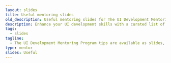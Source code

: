 ```yaml
---
layout: slides
title: Useful mentoring slides
old_description: Useful mentoring slides for The UI Development Mentoring Program tips.
description: Enhance your UI development skills with a curated list of useful tips and advices, covering topics from coding best practices to design principles.
tags:
  - slides
tagline:
  - The UI Development Mentoring Program tips are available as slides, too.
type: mentor
slides: Useful
---
```

